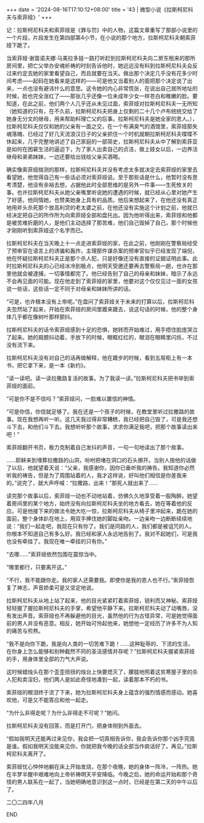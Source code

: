 +++
date = '2024-08-16T17:10:12+08:00'
title = '43 | 微型小说《拉斯柯尼科夫与索菲娅》'
+++

记：拉斯柯尼科夫和索菲娅是《罪与罚》中的人物，这篇文章重写了那部小说里的一个片段，片段发生在第四部第4小节，在小说的那个地方，拉斯柯尼科夫朝索菲娅下跪了。

当索菲娅·谢苗诺夫娜·马美拉多娃一路打听赶到拉斯柯尼科夫向二房东租来的那所房间里，把亡父举办安魂祈祷的时刻告诉他时，她远远没有料到拉斯柯尼科夫会反过来约定去她的家里看望自己，而且就要在当天。做出那个决定几乎没有花多少时间考虑——起码在她看来是这样的——可是他又当着别人的面把那个决定说了出来，一点也没有避讳什么的意思。这令她的内心非常慌张，在说出自己居所地址的时候，脸也完全涨红了——那张几乎还像一位未成年少女一样苍白和稚嫩的脸。要知道，在此之前，他们两个人几乎还从未见过面，索菲娅对拉斯柯尼科夫一无所知（她知道的只有，在不久前，拉斯柯尼科夫把身上仅剩的二十几个卢布统统交给了她身无分文的继母，用来帮助料理亡父的后事。拉斯柯尼科夫是她全家的恩人。），拉斯柯尼科夫仅仅和她的父亲有一面之交，在一个布满臭气的酒馆里，索菲娅那失魂落魄、已经过了好几天流浪汉日子的父亲抓住一个时机就朝拉斯柯尼科夫喋喋不休起来，几乎完整地讲述了自己家庭的一部简史，拉斯柯尼科夫从中了解到索菲亚是如何在困窘生活的逼迫下，为了家人出卖自己的贞洁，做上妓女以后，一边养活继母和弟弟妹妹，一边还要给出钱给父亲买酒喝。

确实像索菲娅揣测的那样，拉斯柯尼科夫并没有考虑太多就决定去索菲娅的家里去看望她，他觉得自己有一些话必须对索菲娅说。至于那些话是什么，他暂时没有思考清楚，他没有余裕去想，占据他此时全部思维的是另外一件事——生死攸关的事。也许拉斯柯尼科夫从她父亲嘴里听说她的遭遇的时候，就已经从心里对她产生了好感，他同情她，也赞美她身上具有的品质。他后来想起来了，在他还没有真正地用斧头杀死那个放高利贷的老太婆之前，在他还没有实施这个计划之前，他就已经决定把自己的所作所为向索菲娅全部和盘托出。因为他听得出来，索菲娅和他都是被苦难折磨的人，是他们主动选择了那苦难，他们自己毁掉了自己。那个时候他才刚刚听到索菲娅这个名字而已。

拉斯柯尼科夫在当天晚上十一点走进索菲娅的家，在此之前，他刚刚在警察局经受了预审官在语言上的诱骗和轰炸，主理那件谋杀案的预审官似乎已经发现了端倪，他在怀疑拉斯柯尼科夫正是那个杀人犯，只是好像还没有直接的证据证明此事。此时拉斯柯尼科夫的心已经冰冷到极点，他明天受邀还要再去警察局一趟，也许在那里他就会被逮捕，一切事情都完了。他已经告别了自己的母亲和妹妹，暗示了永远不会再见面的可能。现在他走到了索菲娅的家里，他要对这个仅仅见过一面的女孩说一些话，这些话一定不同于对母亲和妹妹所讲的话。

“可是，也许根本没有上帝呢。”在盘问了索菲娅关于未来的打算以后，拉斯柯尼科夫忽然站了起来，开始在索菲娅的房间里踱来踱去，说这句话的时候，他的整个身体几乎都在像树叶那样颤抖。

拉斯柯尼科夫的话令索菲娅感到十足的恐惧，她转而开始难过，用手捂住脸庞哭泣了起来。她的肩膀抖动着，手放下的时候，眼眶红红的，眼泪在眼睛里闪烁，不过没有流下来。

拉斯柯尼科夫没有对自己的话再做解释，他在踱步的时候，看到五屉柜上有一本书，把它拿下来，是一本《新约》。

“读一读吧。读一读拉撒路复活的故事。为了我读一读。”拉斯柯尼科夫把书举到索菲娅的面前。

“可是你不是不信吗？”索菲娅问，一脸难以置信的神情。

“可是你信，你信就足够了。我在还是一个孩子的时候，在教堂里听过拉撒路的故事。现在我想再听一听。这几天我过得非常糟糕，我已经把自己毁了，可是我还想斗下去，和他们斗下去。我想听听那个故事，求求你满足我吧，把那个故事读出来吧！”

索菲娅翻开书页，极力克制着自己发抖的声音，一句一句地读出了那个故事。



……耶稣来到埋葬拉撒路的山洞，吩咐把堵在洞口的石头挪开。当别人按他的话做了以后，他就望着天说：“父亲，我感谢你，因你已垂听我的祷告。我知道你必然听我的祷告，但是为了周围站着的人，我才这样说，好叫他们相信是你差我来的。”说完了，就大声呼喊：“拉撒路，出来！”那死人就出来了……



读完那个故事以后，索菲娅一动也不动地站着，仿佛久久地享受着一股陶醉。她望着房间里的某个地方，始终没有向拉斯柯尼科夫坐的地方看去，她在等着他的反应。可是他接下来的做法令她大吃一惊，拉斯柯尼科夫从椅子里冲起来，跪在她的面前，整个身体趴在地上，用双手捧住她的脚趾亲吻。一边亲吻一边断断续续地说：“我们一起走吧，我现在只有你了。我们是同路的人，我们都是被诅咒的人。你根本不知道自己有多么好。我已经和家人永远地告别了。我对不起她们，可是我也没有牵挂了。我现在唯一牵挂的只有你。”

“去哪……”索菲娅依然包围在震惊当中。

“哪里都行，只要离开这。”

“不行，我不能跟你走。我的家人还需要我。即使你是我的恩人也不行。”索菲娅恢复了神志，声音娇柔可是又坚定地说。

拉斯柯尼科夫从地上站了起来，他的目光紧紧盯着索菲娅，锐利而又神秘。索菲娅轻轻握了握拉斯柯尼科夫的手掌，希望他平静下来。拉斯柯尼科夫动了动嘴唇，没有发出声音。索菲娅也不再躲避他的目光，虽然他的行为古怪异常，可是她觉得面前的男人并没有恶意。相反，她开始可怜起他来，她想他一定经历了许多不为人知的痛苦与煎熬。

“我不是向你下跪，我是向人类的一切苦难下跪！……这种耻辱的、下流的生活，在你身上怎么能够和别种截然不同的圣洁感情并存呢？”拉斯柯尼科夫握紧索菲娅的手，用身体里全部的力气大声说。

这时候蜡烛头在那个歪歪扭扭的烛台上快要熄灭了，朦胧地照着这贫寒屋子里的杀人犯和卖淫妇，他们两人是如此奇怪地凑到一起，读着那本不朽的书。

索菲娅的眼泪终于流了下来，她为拉斯柯尼科夫身上蕴含的强烈情感而感动。她喜欢他，可是又不能答应和他一起走。

“为什么非得走呢？为什么非得走不可呢？”她问。

拉斯柯尼科夫没有回答，而是打开门，把身体侧到外面去。

“假如我明天还能再过来见你，我会把一切真相告诉你，我会告诉你那个凶手究竟是谁。假如我明天没能来见你，你就把我今晚的话全部当作疯话好了。再见。”拉斯柯尼科夫离开了。

索菲娅忧心忡忡地躺在床上开始发烧，在那个夜晚，她的身体一阵冷，一阵热。她在半梦半醒中艰难地向上帝祈祷明天平安降临。今晚之后，她的命运开始和那个奇怪的男人联系在一起了，当她明确地意识到这一点时，已经是在第二天的中午以后了。

二〇二四年八月

END



